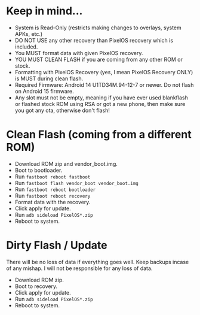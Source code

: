 # Keep in mind...
- System is Read-Only (restricts making changes to overlays, system APKs, etc.)
- DO NOT USE any other recovery than PixelOS recovery which is included.
- You MUST format data with given PixelOS recovery.
- YOU MUST CLEAN FLASH if you are coming from any other ROM or stock.
- Formatting with PixelOS Recovery (yes, I mean PixelOS Recovery ONLY) is MUST during clean flash.
- Required Firmware: Android 14 U1TD34M.94-12-7 or newer. Do not flash on Android 15 firmware.
- Any slot must not be empty, meaning if you have ever used blankflash or flashed stock ROM using RSA or got a new phone, then make sure you got any ota, otherwise don't flash!

# Clean Flash (coming from a different ROM)
- Download ROM zip and vendor_boot.img.
- Boot to bootloader.
- Run `fastboot reboot fastboot`
- Run `fastboot flash vendor_boot vendor_boot.img`
- Run `fastboot reboot bootloader`
- Run `fastboot reboot recovery`
- Format data with the recovery.
- Click apply for update.
- Run `adb sideload PixelOS*.zip`
- Reboot to system.

# Dirty Flash / Update
There will be no loss of data if everything goes well. Keep backups incase of any mishap. I will not be responsible for any loss of data.
- Download ROM zip.
- Boot to recovery.
- Click apply for update.
- Run `adb sideload PixelOS*.zip`
- Reboot to system.
